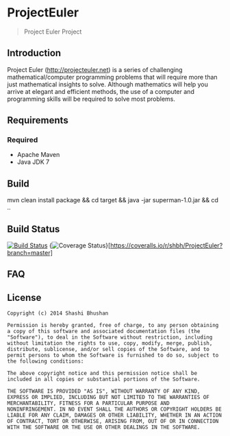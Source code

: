 ProjectEuler
=================

> Project Euler Project 

Introduction
------------
Project Euler (http://projecteuler.net) is a series of challenging mathematical/computer programming problems that will require more than just mathematical insights to solve. Although mathematics will help you arrive at elegant and efficient methods, the use of a computer and programming skills will be required to solve most problems. 


Requirements
------------
### Required

- Apache Maven 
- Java JDK 7

Build
-----------

mvn clean install package && cd target && java -jar superman-1.0.jar && cd ..

Build Status
------------
[![Build Status](https://travis-ci.org/shbh/ProjectEuler.png?branch=master)](https://travis-ci.org/shbh/ProjectEuler)
{<img src="https://coveralls.io/repos/shbh/ProjectEuler/badge.png?branch=master" alt="Coverage Status" />}[https://coveralls.io/r/shbh/ProjectEuler?branch=master] 

FAQ
---


License
-------

	Copyright (c) 2014 Shashi Bhushan

	Permission is hereby granted, free of charge, to any person obtaining
	a copy of this software and associated documentation files (the
	"Software"), to deal in the Software without restriction, including
	without limitation the rights to use, copy, modify, merge, publish,
	distribute, sublicense, and/or sell copies of the Software, and to
	permit persons to whom the Software is furnished to do so, subject to
	the following conditions:

	The above copyright notice and this permission notice shall be
	included in all copies or substantial portions of the Software.

	THE SOFTWARE IS PROVIDED "AS IS", WITHOUT WARRANTY OF ANY KIND,
	EXPRESS OR IMPLIED, INCLUDING BUT NOT LIMITED TO THE WARRANTIES OF
	MERCHANTABILITY, FITNESS FOR A PARTICULAR PURPOSE AND
	NONINFRINGEMENT. IN NO EVENT SHALL THE AUTHORS OR COPYRIGHT HOLDERS BE
	LIABLE FOR ANY CLAIM, DAMAGES OR OTHER LIABILITY, WHETHER IN AN ACTION
	OF CONTRACT, TORT OR OTHERWISE, ARISING FROM, OUT OF OR IN CONNECTION
	WITH THE SOFTWARE OR THE USE OR OTHER DEALINGS IN THE SOFTWARE.

